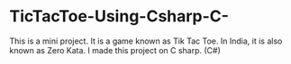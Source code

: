 # TicTacToe-Using-Csharp-C-

This is a mini project.
It is a game known as Tik Tac Toe. In India, it is also known as Zero Kata.
I made this project on C sharp. (C#)
